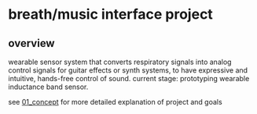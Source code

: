 
# breath/music interface project 

## overview 

wearable sensor system that converts respiratory signals into analog control signals for guitar effects or synth systems, to have expressive and intuitive, hands-free control of sound. current stage: prototyping wearable inductance band sensor. 

see [01_concept](ideas/01_concept.md) for more detailed explanation of project and goals 


